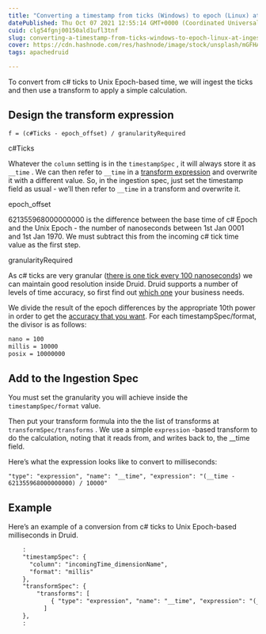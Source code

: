 ```yaml
---
title: "Converting a timestamp from ticks (Windows) to epoch (Linux) at ingestion time in Apache Druid"
datePublished: Thu Oct 07 2021 12:55:14 GMT+0000 (Coordinated Universal Time)
cuid: clg54fgnj00150ald1ufl3tnf
slug: converting-a-timestamp-from-ticks-windows-to-epoch-linux-at-ingestion-time-in-apache-druid
cover: https://cdn.hashnode.com/res/hashnode/image/stock/unsplash/mGFHA_0TWnA/upload/2af9bf426ce27bd796e3bf8ceb68cee3.jpeg
tags: apachedruid

---
```


To convert from c# ticks to Unix Epoch-based time, we will ingest the ticks and then use a transform to apply a simple calculation.

## Design the transform expression

`f = (c#Ticks - epoch_offset) / granularityRequired`

c#Ticks

Whatever the `column` setting is in the `timestampSpec` , it will always store it as `__time` . We can then refer to `__time` in a [transform expression](https://druid.apache.org/docs/latest/ingestion/index.html#transforms) and overwrite it with a different value. So, in the ingestion spec, just set the timestamp field as usual - we’ll then refer to `__time` in a transform and overwrite it.

epoch\_offset

621355968000000000 is the difference between the base time of c# Epoch and the Unix Epoch - the number of nanoseconds between 1st Jan 0001 and 1st Jan 1970. We must subtract this from the incoming c# tick time value as the first step.

granularityRequired

As c# ticks are very granular ([there is one tick every 100 nanoseconds](https://docs.microsoft.com/en-us/dotnet/api/system.datetime.ticks)) we can maintain good resolution inside Druid. Druid supports a number of levels of time accuracy, so first find out [which one](https://druid.apache.org/docs/latest/ingestion/index.html#timestampspec) your business needs.

We divide the result of the epoch differences by the appropriate 10th power in order to get the [accuracy that you want](https://druid.apache.org/docs/latest/ingestion/index.html#timestampspec). For each timestampSpec/format, the divisor is as follows:

```apache
nano = 100
millis = 10000
posix = 10000000
```

## Add to the Ingestion Spec

You must set the granularity you will achieve inside the `timestampSpec/format` value.

Then put your transform formula into the the list of transforms at `transformSpec/transforms` . We use a simple `expression` -based transform to do the calculation, noting that it reads from, and writes back to, the \_\_time field.

Here’s what the expression looks like to convert to milliseconds:

`"type": "expression", "name": "__time", "expression": "(__time - 621355968000000000) / 10000"`

## Example

Here’s an example of a conversion from c# ticks to Unix Epoch-based milliseconds in Druid.

```apache
    :
    "timestampSpec": {
      "column": "incomingTime_dimensionName",
      "format": "millis"
    },
    "transformSpec": {
        "transforms": [
            { "type": "expression", "name": "__time", "expression": "(__time - 621355968000000000) / 10000" }
          ]
    },
    :
```